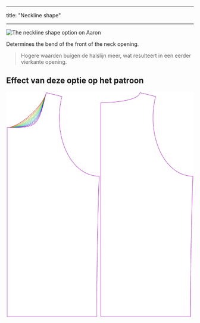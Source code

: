 - - -
title: "Neckline shape"
- - -

![The neckline shape option on Aaron](./necklinebend.svg)

Determines the bend of the front of the neck opening.

> Hogere waarden buigen de halslijn meer, wat resulteert in een eerder vierkante opening.

## Effect van deze optie op het patroon

![This image shows the effect of this option by superimposing several variants that have a different value for this option](aaron_necklinebend_sample.svg "Effect of this option on the pattern")
